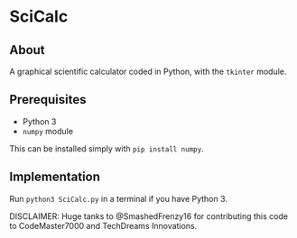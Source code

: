 # SciCalc

## About 

A graphical scientific calculator coded in Python, with the `tkinter` module.

## Prerequisites

- Python 3
- `numpy` module

This can be installed simply with `pip install numpy`.

## Implementation

Run `python3 SciCalc.py` in a terminal if you have Python 3.

DISCLAIMER: Huge tanks to @SmashedFrenzy16 for contributing this code to CodeMaster7000 and TechDreams Innovations.
